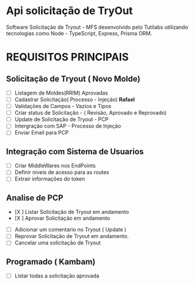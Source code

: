 # Api solicitação de TryOut
Software Solicitação de Tryout - MFS desenvolvido pelo Tutilabs utilizando tecnologias como Node - TypeScript, Express, Prisma ORM.

# REQUISITOS PRINCIPAIS

## Solicitação de Tryout ( Novo Molde)  
- [ ] Listagem de Moldes(RRIM) Aprovadas
- [ ] Cadastrar Solicitação( Processo - Injeção) **Rafael**
- [ ] Validações de Campos - Vazios e Tipos
- [ ] Criar status de Solicitação - ( Revisão, Aprovado e Reprovado)
- [ ] Update de Solicitação de Tryout - PCP
- [ ] Intergração com SAP - Processo de Injeção
- [ ] Enviar Email para PCP

## Integração com Sistema de Usuarios 
- [ ] Criar MiddleWares nos EndPoints
- [ ] Definir niveis de acesso para as routes
- [ ] Extrair informações do token

## Analise de PCP
- [X ] Listar Solicitação de Tryout em andamento
- [X ] Aprovar Solicitação em andamento
- [ ] Adicionar um comentario no Tryout ( Update )
- [ ] Reprovar Solicitação de Tryout em andamento.
- [ ] Cancelar uma solicitação de Tryout

## Programado ( Kambam)
- [ ] Listar todas a solicitação aprovada
